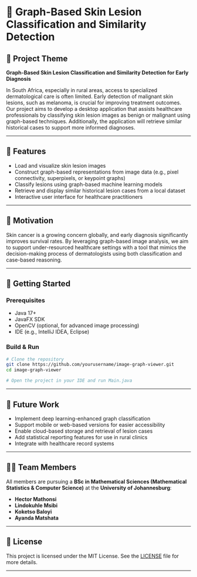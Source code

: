 # 🧠 Graph-Based Skin Lesion Classification and Similarity Detection

## 📍 Project Theme

**Graph-Based Skin Lesion Classification and Similarity Detection for Early Diagnosis**

In South Africa, especially in rural areas, access to specialized dermatological care is often limited. Early detection of malignant skin lesions, such as melanoma, is crucial for improving treatment outcomes. Our project aims to develop a desktop application that assists healthcare professionals by classifying skin lesion images as benign or malignant using graph-based techniques. Additionally, the application will retrieve similar historical cases to support more informed diagnoses.

---

## 🔧 Features

- Load and visualize skin lesion images
- Construct graph-based representations from image data (e.g., pixel connectivity, superpixels, or keypoint graphs)
- Classify lesions using graph-based machine learning models
- Retrieve and display similar historical lesion cases from a local dataset
- Interactive user interface for healthcare practitioners

---

## 🧠 Motivation

Skin cancer is a growing concern globally, and early diagnosis significantly improves survival rates. By leveraging graph-based image analysis, we aim to support under-resourced healthcare settings with a tool that mimics the decision-making process of dermatologists using both classification and case-based reasoning.

---

## 🚀 Getting Started

### Prerequisites

- Java 17+
- JavaFX SDK
- OpenCV (optional, for advanced image processing)
- IDE (e.g., IntelliJ IDEA, Eclipse)

### Build & Run

```bash
# Clone the repository
git clone https://github.com/yourusername/image-graph-viewer.git
cd image-graph-viewer

# Open the project in your IDE and run Main.java
```

---

## 📌 Future Work

- Implement deep learning-enhanced graph classification
- Support mobile or web-based versions for easier accessibility
- Enable cloud-based storage and retrieval of lesion cases
- Add statistical reporting features for use in rural clinics
- Integrate with healthcare record systems

---

## 👨‍💻 Team Members

All members are pursuing a **BSc in Mathematical Sciences (Mathematical Statistics & Computer Science)** at the **University of Johannesburg**:

- **Hector Mathonsi**
- **Lindokuhle Msibi**
- **Koketso Baloyi**
- **Ayanda Matshata**

---

## 📄 License

This project is licensed under the MIT License. See the [LICENSE](LICENSE) file for more details.

---


